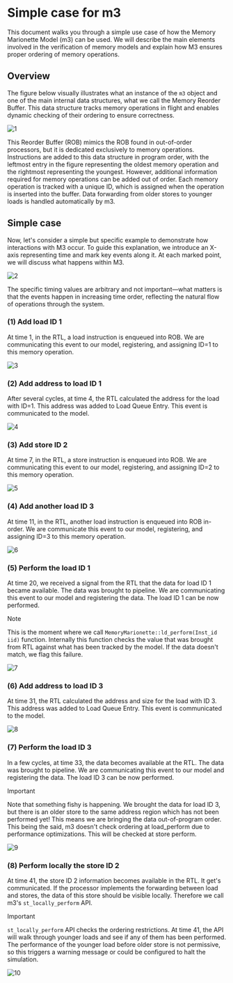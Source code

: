 # Simple case for m3
This document walks you through a simple use case of how the Memory Marionette Model (m3) can be used. We will describe the main elements involved in the verification of memory models and explain how M3 ensures proper ordering of memory operations. 

## Overview
The figure below visually illustrates what an instance of the `m3` object and one of the main internal data structures, what we call the Memory Reorder Buffer. This data structure tracks memory operations in flight and enables dynamic checking of their ordering to ensure correctness.

![1](https://github.com/user-attachments/assets/f1a82220-712e-45f4-a4cd-280483287371)

This Reorder Buffer (ROB) mimics the ROB found in out-of-order processors, but it is dedicated exclusively to memory operations. Instructions are added to this data structure in program order, with the leftmost entry in the figure representing the oldest memory operation and the rightmost representing the youngest. However, additional information required for memory operations can be added out of order. Each memory operation is tracked with a unique ID, which is assigned when the operation is inserted into the buffer. Data forwarding from older stores to younger loads is handled automatically by m3.

## Simple case
Now, let's consider a simple but specific example to demonstrate how interactions with M3 occur. To guide this explanation, we introduce an X-axis representing time and mark key events along it. At each marked point, we will discuss what happens within M3. 

![2](https://github.com/user-attachments/assets/987c6a9a-581a-4039-b567-04a35ad3c0af)

The specific timing values are arbitrary and not important—what matters is that the events happen in increasing time order, reflecting the natural flow of operations through the system.

### (1) Add load ID 1
At time 1, in the RTL, a load instruction is enqueued into ROB. We are communicating this event to our model, registering, and assigning ID=1 to this memory operation.

![3](https://github.com/user-attachments/assets/2256d09c-eb44-4be3-84db-bc31f3e3e61c)

### (2) Add address to load ID 1
After several cycles, at time 4, the RTL calculated the address for the load with ID=1. This address was added to Load Queue Entry. This event is communicated to the model.

![4](https://github.com/user-attachments/assets/dd526487-b444-4b0f-bf8f-5fe354c5ed2b)

### (3) Add store ID 2
At time 7, in the RTL, a store instruction is enqueued into ROB. We are communicating this event to our model, registering, and assigning ID=2 to this memory operation.

![5](https://github.com/user-attachments/assets/550c3a72-d165-48b8-afc6-ca264e222365)

### (4) Add another load ID 3
At time 11, in the RTL, another load instruction is enqueued into ROB in-order. We are communicate this event to our model, registering, and assigning ID=3 to this memory operation.

![6](https://github.com/user-attachments/assets/bf1254b1-845f-4d63-8bdf-9ea30d7e015b)

### (5) Perform the load ID 1
At time 20, we received a signal from the RTL that the data for load ID 1 became available. The data was brought to pipeline. We are communicating this event to our model and registering the data. The load ID 1 can be now performed.

> [!NOTE]
> This is the moment where we call `MemoryMarionette::ld_perform(Inst_id iid)` function. Internally this function checks the value that was brought from RTL against what has been tracked by the model. If the data doesn't match, we flag this failure. 

![7](https://github.com/user-attachments/assets/e3b7a10e-cecd-4011-827c-7409f6934f8a)

### (6) Add address to load ID 3
At time 31, the RTL calculated the address and size for the load with ID 3. This address was added to Load Queue Entry. This event is communicated to the model.

![8](https://github.com/user-attachments/assets/ce9f87e8-eec7-46a1-9834-7f0f95beb221)

### (7) Perform the load ID 3
In a few cycles, at time 33, the data becomes available at the RTL. The data was brought to pipeline. We are communicating this event to our model and registering the data. The load ID 3 can be now performed.

> [!IMPORTANT]
> Note that something fishy is happening. We brought the data for load ID 3, but there is an older store to the same address region which has not been performed yet! This means we are bringing the data out-of-program order. This being the said, m3 doesn't check ordering at load_perform due to performance optimizations. This will be checked at store perform.

![9](https://github.com/user-attachments/assets/bda9343d-3ed0-444d-9b08-826fe89b4f9b)

### (8) Perform locally the store ID 2
At time 41, the store ID 2 information becomes available in the RTL. It get's communicated. If the processor implements the forwarding between load and stores, the data of this store should be visible locally. Therefore we call m3's `st_locally_perform` API. 

> [!IMPORTANT]
> `st_locally_perform` API checks the ordering restrictions. At time 41, the API will walk through younger loads and see if any of them has been performed. The performance of the younger load before older store is not permissive, so this triggers a warning message or could be configured to halt the simulation.

![10](https://github.com/user-attachments/assets/24869151-b8f2-40a6-975b-eda781cf4f39)


